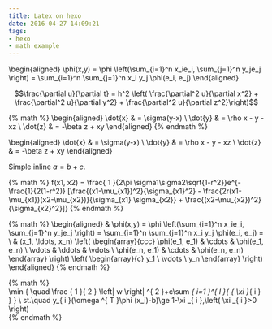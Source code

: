 ```yaml
---
title: Latex on hexo
date: 2016-04-27 14:09:21
tags: 
- hexo 
- math example
---
```


\begin{aligned}
   \phi(x,y) = \phi \left(\sum_{i=1}^n x\_ie\_i, \sum\_{j=1}^n y\_je\_j \right)
  = \sum\_{i=1}^n \sum\_{j=1}^n x\_i y\_j \phi(e\_i, e\_j)
\end{aligned}

$$\frac{\partial u}{\partial t}
= h^2 \left( \frac{\partial^2 u}{\partial x^2} +
\frac{\partial^2 u}{\partial y^2} +
\frac{\partial^2 u}{\partial z^2}\right)$$

{% math %}
\begin{aligned}
\dot{x} & = \sigma(y-x) \\
\dot{y} & = \rho x - y - xz \\
\dot{z} & = -\beta z + xy
\end{aligned}
{% endmath %}

\begin{aligned}
\dot{x} & = \sigma(y-x) \\
\dot{y} & = \rho x - y - xz \\
\dot{z} & = -\beta z + xy
\end{aligned}

Simple inline $a = b + c$.

{% math %}
f(x1, x2) = \frac{ 1 }{2\pi \sigma1\sigma2\sqrt{1-r^2}}e^{-\frac{1}{2(1-r^2)} 
[\frac{(x1-\mu\_{x1})^2}{\sigma\_{x1}^2} - \frac{2r(x1-\mu\_{x1})(x2-\mu\_{x2})}{\sigma\_{x1} \sigma\_{x2}} + \frac{(x2-\mu\_{x2})^2}{\sigma\_{x2}^2}]}
{% endmath %}

{% math %}
\begin{aligned}
  & \phi(x,y) = \phi \left(\sum_{i=1}^n x_ie_i, \sum_{j=1}^n y_je_j \right)
  = \sum_{i=1}^n \sum_{j=1}^n x_i y_j \phi(e_i, e_j) = \\
  & (x_1, \ldots, x_n) \left( \begin{array}{ccc}
      \phi(e_1, e_1) & \cdots & \phi(e_1, e_n) \\
      \vdots & \ddots & \vdots \\
      \phi(e_n, e_1) & \cdots & \phi(e_n, e_n)
    \end{array} \right)
  \left( \begin{array}{c}
      y_1 \\
      \vdots \\
      y_n
    \end{array} \right)
\end{aligned}
{% endmath %}

{% math %}  
\min { \quad \frac { 1 }{ 2 } \left\| w \right\| ^{ 2 }+c\sum _{ i=1 }^{ l }{ { \xi }_{ i } } } \\ st.\quad y_{ i }(\omega ^{ T }\phi (x_i)-b)\ge 1-\xi _{ i },\left( \xi _{ i }>0 \right)  
{% endmath %}  